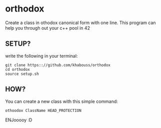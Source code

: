 # orthodox
Create a class in othodox canonical form with one line.
This program can help you through out your c++ pool in 42

## SETUP?
write the following in your terminal:
```
git clone https:://github.com/khabouss/orthodox
cd orthodox
source setup.sh
```

## HOW?
You can create a new class with this simple command:
```
othoodox ClassName HEAD_PROTECTION
```

ENJooooy :D

